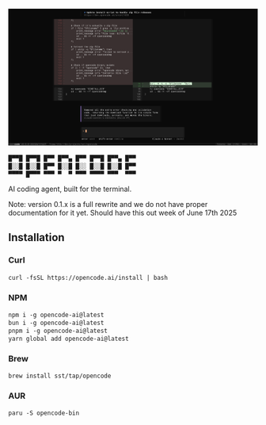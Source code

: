 [![OpenCode Terminal UI](screenshot.png)](https://github.com/sst/opencode)

```
█▀▀█ █▀▀█ █▀▀ █▀▀▄ █▀▀ █▀▀█ █▀▀▄ █▀▀
█░░█ █░░█ █▀▀ █░░█ █░░ █░░█ █░░█ █▀▀
▀▀▀▀ █▀▀▀ ▀▀▀ ▀  ▀ ▀▀▀ ▀▀▀▀ ▀▀▀  ▀▀▀
```

AI coding agent, built for the terminal.

Note: version 0.1.x is a full rewrite and we do not have proper documentation for it yet. Should have this out week of June 17th 2025

## Installation

### Curl

```
curl -fsSL https://opencode.ai/install | bash
```

### NPM

```
npm i -g opencode-ai@latest
bun i -g opencode-ai@latest
pnpm i -g opencode-ai@latest
yarn global add opencode-ai@latest
```

### Brew

```
brew install sst/tap/opencode
```

### AUR

```
paru -S opencode-bin
```
